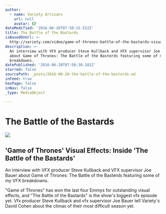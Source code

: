 ```yaml
---
author:
  - name: Variety Artisans
    url: null
    avatar: {}
dateModified: '2016-06-20T07:58:15.522Z'
title: The Battle of the Bastards
isBasedOnUrl: >-
  http://variety.com/video/game-of-thrones-battle-of-the-bastards-visual-effects/
description: >-
  An interview with VFX producer Steve Kullback and VFX supervisor Joe Bauer
  about Game of Thrones: The Battle of the Basterds featuring some of my VFX
  breakdowns.
datePublished: '2016-06-20T07:58:30.181Z'
starred: false
sourcePath: _posts/2016-06-20-the-battle-of-the-bastards.md
inFeed: true
hasPage: false
inNav: false
_type: MediaObject

---
```

# The Battle of the Bastards

<article style=""><img src="https://imgflo.herokuapp.com/graph/vahj1ThiexotieMo/2221d40751adfd96f9f36e7489447b3c/noop?input=https%3A%2F%2Fpmcvariety.files.wordpress.com%2F2016%2F06%2Fgame-of-thrones-battle-of-the-bastards-visual-effects.jpg%26h%3D563%26crop%3D1" /><h1>'Game of Thrones' Visual Effects: Inside 'The Battle of the Bastards'</h1><p>An interview with VFX producer Steve Kullback and VFX supervisor Joe Bauer about Game of Thrones: The Battle of the Basterds featuring some of my VFX breakdowns.</p></article>

"Game of Thrones" has won the last four Emmys for outstanding visual effects, and "The Battle of the Bastards" is the show's biggest vfx episode yet. Vfx producer Steve Kullback and vfx supervisor Joe Bauer tell Variety's David Cohen about the climax of their most difficult season yet.